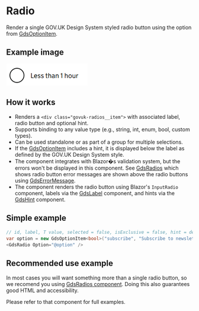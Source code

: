# Radio

Render a single GOV.UK Design System styled radio button using the option from [GdsOptionItem<T>](GdsOptionItem.md).

## Example image

![Radio example](Radio.png)

## How it works

- Renders a ```<div class="govuk-radios__item">``` with associated label, radio button and optional hint.
- Supports binding to any value type (e.g., string, int, enum, bool, custom types).
- Can be used standalone or as part of a group for multiple selections.
- If the [GdsOptionItem](GdsOptionItem.md) includes a hint, it is displayed below the label as defined by the GOV.UK Design System style.
- The component integrates with Blazor�s validation system, but the errors won't be displayed in this component. See [GdsRadios](Radios.md) which shows radio button error messages are shown above the radio buttons using [GdsErrorMessage](ErrorMessage.md).
- The component renders the radio button using Blazor's `InputRadio` component, labels via the [GdsLabel](Label.md) component, and hints via the [GdsHint](Hint.md) component.

## Simple example

```csharp
// id, label, T value, selected = false, isExclusive = false, hint = default
var option = new GdsOptionItem<bool>("subscribe", "Subscribe to newsletter", hint: "Receive updates and offers via email");
<GdsRadio Option="@option" />
```

## Recommended use example

In most cases you will want something more than a single radio button, so we recomend you using [GdsRadios component](Radios.md). Doing this also guarantees good HTML and accessibility.

Please refer to that component for full examples.